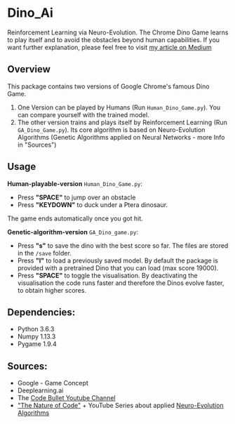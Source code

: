 # Dino_Ai
Reinforcement Learning via Neuro-Evolution.
The Chrome Dino Game learns to play itself and to avoid the obstacles beyond human capabilities. If you want further explanation, please feel free to visit [my article on Medium](https://medium.com/@maximilian.lell/neuro-evolution-with-dinosaurs-1cfce5eadbd8)

## Overview
This package contains two versions of Google Chrome's famous Dino Game.

1. One Version can be played by Humans (Run `Human_Dino_Game.py`). You can compare yourself with the trained model.
2. The other version trains and plays itself by Reinforcement Learning (Run `GA_Dino_Game.py`). Its core algorithm is based on Neuro-Evolution Algorithms (Genetic Algorithms applied on Neural Networks - more Info in "Sources")

## Usage

__Human-playable-version__ `Human_Dino_Game.py`:
- Press __"SPACE"__ to jump over an obstacle
- Press __"KEYDOWN"__ to duck under a Ptera dinosaur.

The game ends automatically once you got hit.


__Genetic-algorithm-version__ `GA_Dino_game.py`:
- Press __"s"__ to save the dino with the best score so far. The files are stored in the `/save` folder.
- Press __"l"__ to load a previously saved model. By default the package is provided with a pretrained Dino that you can load (max score 19000).
- Press __"SPACE"__ to toggle the visualisation. By deactivating the visualisation the code runs faster and therefore the Dinos evolve faster, to obtain higher scores.

## Dependencies:

- Python 3.6.3
- Numpy 1.13.3
- Pygame 1.9.4

## Sources:

- Google - Game Concept
- Deeplearning.ai
- The [Code Bullet Youtube Channel](https://youtu.be/sB_IGstiWlc)
- ["The Nature of Code"](https://natureofcode.com/book/chapter-9-the-evolution-of-code/) + YouTube Series about applied [Neuro-Evolution Algorithms](https://www.youtube.com/playlist?list=PLRqwX-V7Uu6Yd3975YwxrR0x40XGJ_KGO)
